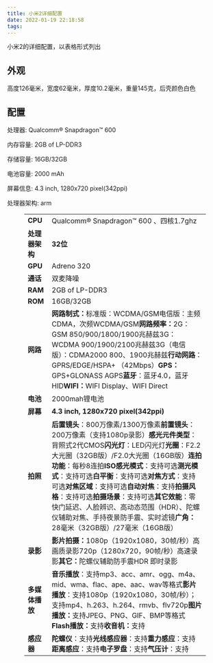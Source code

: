 ```yaml
---
title: 小米2详细配置
date: 2022-01-19 22:18:58
tags:
---
```

小米2的详细配置，以表格形式列出

<!-- wp:heading -->
<h2>外观</h2>
<!-- /wp:heading -->

<!-- wp:paragraph -->
<p>高度126毫米，宽度62毫米，厚度10.2毫米，重量145克，后壳颜色白色</p>
<!-- /wp:paragraph -->

<!-- wp:heading -->
<h2>配置</h2>
<!-- /wp:heading -->

<!-- wp:paragraph -->
<p>处理器: Qualcomm® Snapdragon™ 600</p>
<!-- /wp:paragraph -->

<!-- wp:paragraph -->
<p>内存容量: 2GB of LP-DDR3</p>
<!-- /wp:paragraph -->

<!-- wp:paragraph -->
<p>存储容量: 16GB/32GB</p>
<!-- /wp:paragraph -->

<!-- wp:paragraph -->
<p>电池容量: 2000 mAh</p>
<!-- /wp:paragraph -->

<!-- wp:paragraph -->
<p>屏幕信息: 4.3 inch, 1280x720 pixel(342ppi)</p>
<!-- /wp:paragraph -->

<!-- wp:paragraph -->
<p>处理器架构: arm</p>
<!-- /wp:paragraph -->

<!-- wp:table -->
<figure class="wp-block-table"><table><tbody><tr><td><strong>CPU</strong></td><td> Qualcomm® Snapdragon™ 600 、四核1.7ghz</td></tr><tr><td><strong>处理器架构 </strong></td><td><strong>32位</strong></td></tr><tr><td><strong>GPU</strong></td><td>Adreno 320</td></tr><tr><td><strong>通话</strong></td><td>双麦降噪</td></tr><tr><td><strong>RAM</strong></td><td> 2GB of LP-DDR3 </td></tr><tr><td><strong>ROM</strong></td><td>16GB/32GB</td></tr><tr><td><strong>网路</strong></td><td><strong>网路制式：</strong>标准版：WCDMA/GSM电信版：主频CDMA，次频WCDMA/GSM<strong>网路频率：</strong>2G：GSM 850/900/1800/1900兆赫兹3G：WCDMA 900/1900/2100兆赫兹3G（电信版）：CDMA2000 800、1900兆赫兹<strong>行动网路</strong>：GPRS/EDGE/HSPA+ （42Mbps）<strong>GPS：</strong>GPS+GLONASS AGPS<strong>蓝牙</strong>：蓝牙4.0，蓝牙HID<strong>WIFI：</strong>WIFI Display、WIFI Direct</td></tr><tr><td><strong>电池</strong></td><td>2000mah锂电池</td></tr><tr><td><strong>屏幕</strong></td><td><strong> 4.3 inch, 1280x720 pixel(342ppi) </strong></td></tr><tr><td><strong>拍照</strong></td><td><strong>后置镜头</strong>：800万像素/1300万像素<strong>前置镜头</strong>：200万像素（支持1080p录影）<strong>感光元件类型</strong>：背照式2代CMOS<strong>闪光灯</strong>：LED闪光灯<strong>光圈</strong>：F2.2大光圈（32GB版）/F2.0大光圈（16GB版）<strong>连拍功能</strong>：每秒8连拍<strong>ISO感光模式</strong>：支持可选<strong>测光模式</strong>：支持可选<strong>白平衡</strong>：支持可选<strong>对焦方式</strong>：支持可选<strong>对焦区域</strong>：支持可选<strong>自动对焦</strong>：支持<strong>拍摄风格</strong>：支持可选<strong>拍摄场景</strong>：支持可选<strong>其它效能</strong>：零快门延迟、人脸辨识、高动态范围（HDR）、陀螺仪辅助对焦、手持夜景防手震、实时滤镜<strong>广角：</strong>28毫米（32GB版）/27毫米（16GB版）</td></tr><tr><td><strong>录影</strong></td><td><strong>影片拍摄：</strong>1080p（1920x1080，30帧/秒）高画质录影720p（1280x720，90帧/秒）高速录影<strong>其它：</strong>陀螺仪辅助防手震HDR 即时录影</td></tr><tr><td><strong>多媒体播放</strong></td><td><strong>音乐播放</strong>：支持mp3、acc、amr、ogg、m4a、mid、wma、flac、ape、aac、wav等格式<strong>影片播放</strong>：支持1080p（1920x1080，30帧/秒）；支持mp4、h.263、h.264、rmvb、flv720p<strong>图片播放：</strong>支持JPEG、PNG、GIF、BMP等格式<strong>Flash播放：</strong>支持<strong>收音机：</strong>支持</td></tr><tr><td><strong>感应器</strong></td><td><strong>陀螺仪</strong>：支持<strong>光线感应器</strong>：支持<strong>重力感应</strong>：支持<strong>距离感应</strong>：支持<strong>电子罗盘</strong>：支持<strong>气压计</strong>：支持<sup>&nbsp;</sup></td></tr></tbody></table></figure>
<!-- /wp:table -->
